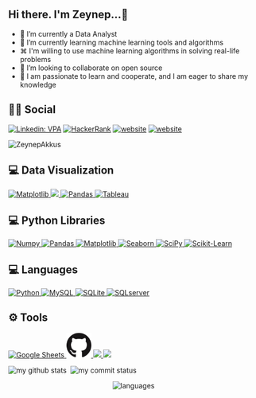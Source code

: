 
## Hi there. I'm Zeynep...:wave:
* 🔭  I’m currently a Data Analyst
* 🌱  I’m currently learning machine learning tools and algorithms 
* ⌘  I'm willing to use machine learning algorithms in solving real-life problems
* 👯  I’m looking to collaborate on open source 
* :speech_balloon:  I am passionate to learn and cooperate, and I am eager to share my knowledge
## :man::woman: Social
[![Linkedin: VPA](https://img.shields.io/badge/linkedin-%230077B5.svg?&style=for-the-badge&logo=linkedin&logoColor=white)](https://www.linkedin.com/in/zeynepakkus/)
[<img alt="HackerRank" src="https://img.shields.io/badge/-Hackerrank-2EC866?style=for-the-badge&logo=HackerRank&logoColor=white"/>](https://www.hackerrank.com/zeynepakdag83)
[![website](https://img.shields.io/badge/gmail-f1f2f6.svg?&style=for-the-badge&logo=gmail&logoColor=red)](mailto:zeynepakdag83@gmail.com)
[![website](https://img.shields.io/badge/%20-medium-black?&style=for-the-badge&logoColor=white)](https://medium.com)
<p align="left"> <img src="https://komarev.com/ghpvc/?username=ZeynepAkkus" alt="ZeynepAkkus" /> </p>

## 💻 Data Visualization

<a href="#" target="_blank"> <img src="https://matplotlib.org/stable/_static/logo2_compressed.svg" alt="Matplotlib" height="50"/> </a>
<a href="#" target="_blank"> <img src="https://seaborn.pydata.org/_static/logo-wide-lightbg.svg" height="50"/> </a>
<a href="#" target="_blank"> <img src="https://upload.wikimedia.org/wikipedia/commons/thumb/e/ed/Pandas_logo.svg/2560px-Pandas_logo.svg.png" alt="Pandas" height="50"/> </a>
<a href="#" target="_blank"> <img src="https://www.tableau.com/sites/default/files/pages/tableaulogo_highres.png" alt="Tableau" height="50"/> </a>

## 💻 Python Libraries
<a href="#" target="_blank"> <img src="https://user-images.githubusercontent.com/67586773/105040771-43887300-5a88-11eb-9f01-bee100b9ef22.png" alt="Numpy" height="50"/> </a>
<a href="#" target="_blank"> <img src="https://upload.wikimedia.org/wikipedia/commons/thumb/e/ed/Pandas_logo.svg/2560px-Pandas_logo.svg.png" alt="Pandas" height="50"/> </a>
<a href="#" target="_blank"> <img src="https://matplotlib.org/stable/_static/logo2_compressed.svg" alt="Matplotlib" height="50"/> </a>
<a href="#" target="_blank"> <img src="https://seaborn.pydata.org/_static/logo-wide-lightbg.svg" alt="Seaborn" height="50"/> </a>
<a href="#" target="_blank"> <img src="https://www.fullstackpython.com/img/logos/scipy.png" alt="SciPy" height="50"/> </a>
<a href="#" target="_blank"> <img src="https://upload.wikimedia.org/wikipedia/commons/thumb/0/05/Scikit_learn_logo_small.svg/1200px-Scikit_learn_logo_small.svg.png" alt="Scikit-Learn" height="50"/> </a>
## 💻 Languages

<a href="#" target="_blank"> <img src="https://juniortech.org/wp-content/uploads/2017/04/python-software-logo-300x158.jpg" alt="Python" height="70"/> </a>
<a href="#" target="_blank"> <img src="https://download.logo.wine/logo/MySQL/MySQL-Logo.wine.png" alt="MySQL" height="70"/> </a>
<a href="#" target="_blank"> <img src="https://1000logos.net/wp-content/uploads/2020/08/SQLite-Logo.jpg" alt="SQLite" height="70"/> </a>
<a href="#" target="_blank"> <img src="https://www.sysups.nl/wp-content/uploads/2018/08/microsoft_sql_database_logo.png" alt="SQLserver" height="70"/> </a>

## ⚙ Tools

<a href="#" target="_blank"> <img src="https://smartgyann.files.wordpress.com/2020/05/457-4573752_read-more-on-how-you-can-use-your.png" alt="Google Sheets" height="50"/> </a>
<a href="#" target="_blank"> <img src="https://raw.githubusercontent.com/github/explore/78df643247d429f6cc873026c0622819ad797942/topics/github/github.png" alt="gitHub" height="50"/> </a>
<a href="#" target="_blank"> <img src="https://img.shields.io/badge/jira-1e90ff.svg?&style=for-the-badge&logo=jira&logoColor=white" height="50"/> </a>
<a href="#" target="_blank"> <img src="https://upload.wikimedia.org/wikipedia/commons/thumb/b/b9/Slack_Technologies_Logo.svg/1280px-Slack_Technologies_Logo.svg.png" height="50"/> </a>
</p>
<p align="left">
<img src="https://github-readme-stats.vercel.app/api?username=ZeynepAkkus&theme=chartreuse-dark" alt="my github stats" width="49%"/>&nbsp;
<img src="https://github-readme-streak-stats.herokuapp.com/?user=ZeynepAkkus&theme=chartreuse-dark" alt="my commit status" width="49%" /> </p>
<p align="center"> <img src="https://github-readme-stats.vercel.app/api/top-langs/?username=ZeynepAkkus&theme=chartreuse-dark&layout=compact" alt="languages" width="50%" > </p>

